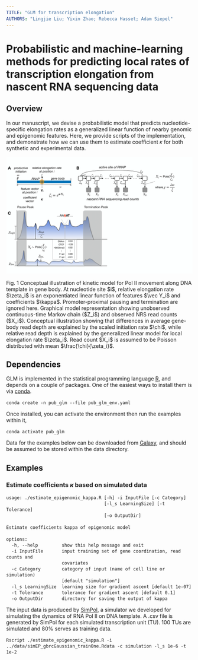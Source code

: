 ```yaml
---
TITLE: "GLM for transcription elongation"
AUTHORS: "Lingjie Liu; Yixin Zhao; Rebecca Hasset; Adam Siepel"
---
```


# Probabilistic and machine-learning methods for predicting local rates of transcription elongation from nascent RNA sequencing data

## Overview
In our manuscript, we devise a probabilistic model that predicts nucleotide-specific elongation rates as a generalized linear function of nearby genomic and epigenomic features. 
Here, we provide scripts of the implementation, and demonstrate how we can use them to estimate coefficient $\kappa$ for both synthetic and experimental data.

<p align="center">
  <img src="figures/concept.png" alt="glm" width="1000"/>
</p>

<p align = "left">
	Fig. 1 Conceptual illustration of kinetic model for Pol II movement along DNA template in gene body. At nucleotide site $i$, relative elongation rate $\zeta_i$ is an exponentiated linear function of features $\vec Y_i$ and coefficients $\kappa$. Promoter-proximal pausing and termination are ignored here. 
	Graphical model representation showing unobserved continuous-time Markov chain ($Z_i$) and observed NRS read counts ($X_i$).
	Conceptual illustration showing that differences in average gene-body read depth are explained by the scaled initiation rate $\chi$, while relative read depth is explained by the generalized linear model for local elongation rate $\zeta_i$. 
	Read count $X_i$ is assumed to be Poisson distributed with mean $\frac{\chi}{\zeta_i}$.
</p>

## Dependencies

GLM is implemented in the statistical programming language [R](https://www.r-project.org/), and depends on a couple of packages. One of the easiest ways to install them is via [conda](https://docs.conda.io/en/latest/).

```
conda create -n pub_glm --file pub_glm_env.yaml
```

Once installed, you can activate the environment then run the examples within it,

```
conda activate pub_glm
```

Data for the examples below can be downloaded from [Galaxy](https://usegalaxy.org/u/lingjie_liu/h/glm-test-data), and should be assumed to be stored within the data directory. 


## Examples

### Estimate coefficients $\kappa$ based on simulated data

```
usage: ./estimate_epigenomic_kappa.R [-h] -i InputFile [-c Category]
                                     [-l_s LearningSize] [-t Tolerance]
                                     [-o OutputDir]

Estimate coefficients kappa of epigenomic model

options:
  -h, --help         show this help message and exit
  -i InputFile       input training set of gene coordination, read counts and
                     covariates
  -c Category        category of input (name of cell line or simulation)
                     [default "simulation"]
  -l_s LearningSize  learning size for gradient ascent [default 1e-07]
  -t Tolerance       tolerance for gradient ascent [default 0.1]
  -o OutputDir       directory for saving the output of kappa
```

The input data is produced by [SimPol](https://github.com/CshlSiepelLab/SimPol), a simulator we developed for simulating the dynamics of RNA Pol II on DNA template. 
A .csv file is generated by SimPol for each simulated transcription unit (TU). 100 TUs are simulated and 80% serves as training data.

```
Rscript ./estimate_epigenomic_kappa.R -i ../data/simEP_gbrcGaussian_trainOne.Rdata -c simulation -l_s 1e-6 -t 1e-2 
```
